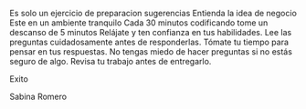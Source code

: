Es solo un ejercicio de preparacion sugerencias
Entienda la idea de negocio
Este en un ambiente tranquilo
Cada 30 minutos codificando tome un descanso de 5 minutos
Relájate y ten confianza en tus habilidades.
Lee las preguntas cuidadosamente antes de responderlas.
Tómate tu tiempo para pensar en tus respuestas.
No tengas miedo de hacer preguntas si no estás seguro de algo.
Revisa tu trabajo antes de entregarlo.

Exito

Sabina Romero
